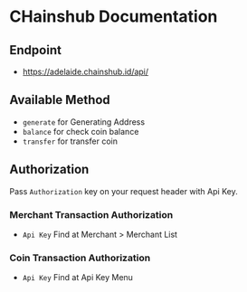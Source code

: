# CHainshub Documentation

## Endpoint
- https://adelaide.chainshub.id/api/

## Available Method 
- `generate` for Generating Address
- `balance` for check coin balance
- `transfer` for transfer coin

## Authorization
Pass `Authorization` key on your request header with Api Key.

### Merchant Transaction Authorization 
- `Api Key` Find at Merchant > Merchant List

### Coin Transaction Authorization
- `Api Key` Find at Api Key Menu
